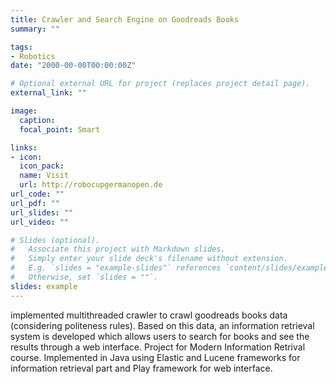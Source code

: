 ```yaml
---
title: Crawler and Search Engine on Goodreads Books
summary: ""

tags:
- Robotics
date: "2000-00-00T00:00:00Z"

# Optional external URL for project (replaces project detail page).
external_link: ""

image:
  caption:
  focal_point: Smart

links:
- icon: 
  icon_pack: 
  name: Visit
  url: http://robocupgermanopen.de
url_code: ""
url_pdf: ""
url_slides: ""
url_video: ""

# Slides (optional).
#   Associate this project with Markdown slides.
#   Simply enter your slide deck's filename without extension.
#   E.g. `slides = "example-slides"` references `content/slides/example-slides.md`.
#   Otherwise, set `slides = ""`.
slides: example
---
```


 implemented multithreaded crawler to crawl goodreads books data (considering politeness rules). Based on this data, an information retrieval system is developed which allows users to search for books and see the results through a web interface. Project for Modern Information Retrival course. Implemented in Java using Elastic and Lucene frameworks for information retrieval part and Play framework for web interface.
